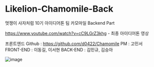 # Likelion-Chamomile-Back

멋쟁이 사자처럼 10기 아이디어톤
팀 카모마일 Backend Part

https://www.youtube.com/watch?v=cC9LGrZ3khg - 최종 아이디어톤 영상

프론트엔드 Github : https://github.com/d0422/Chamomile
PM : 고민서
FRONT-END : 이동길, 이서현
BACK-END : 김민규, 김승아


![image](https://user-images.githubusercontent.com/81146131/176624534-cbcda4b5-f548-42eb-b5d7-21bdd7f83965.png)
